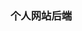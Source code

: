 <!--
 * @Description: 
 * @email: 359066432@qq.com
 * @Author: lhj
 * @software: vscode
 * @Date: 2021-10-02 16:08:58
 * @platform: windows 10
 * @LastEditors: lhj
 * @LastEditTime: 2021-10-05 21:57:27
-->

### 个人网站后端
